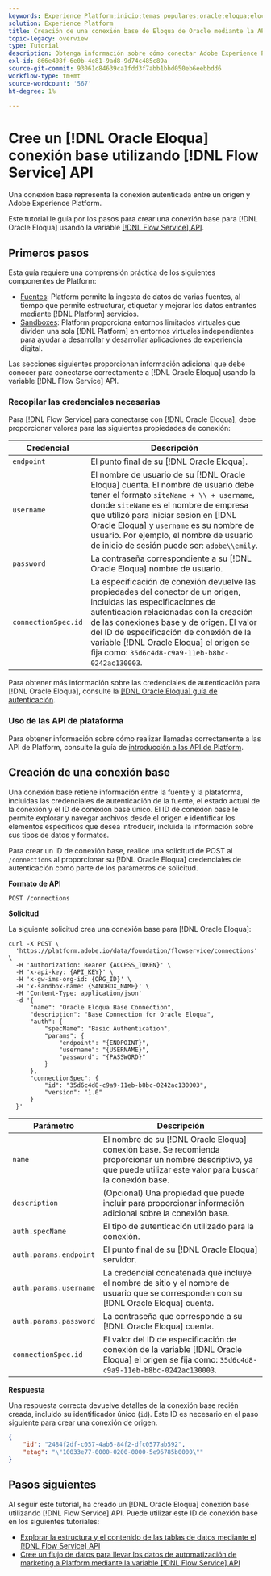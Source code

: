 ```yaml
---
keywords: Experience Platform;inicio;temas populares;oracle;eloqua;elocua de oracle
solution: Experience Platform
title: Creación de una conexión base de Eloqua de Oracle mediante la API de servicio de flujo
topic-legacy: overview
type: Tutorial
description: Obtenga información sobre cómo conectar Adobe Experience Platform a Oracle Eloqua mediante la API de servicio de flujo.
exl-id: 866e408f-6e0b-4e81-9ad8-9d74c485c89a
source-git-commit: 93061c84639ca1fdd3f7abb1bbd050eb6eebbdd6
workflow-type: tm+mt
source-wordcount: '567'
ht-degree: 1%

---
```


# Cree un [!DNL Oracle Eloqua] conexión base utilizando [!DNL Flow Service] API

Una conexión base representa la conexión autenticada entre un origen y Adobe Experience Platform.

Este tutorial le guía por los pasos para crear una conexión base para [!DNL Oracle Eloqua] usando la variable [[!DNL Flow Service] API](https://www.adobe.io/experience-platform-apis/references/flow-service/).

## Primeros pasos

Esta guía requiere una comprensión práctica de los siguientes componentes de Platform:

* [Fuentes](../../../../home.md): Platform permite la ingesta de datos de varias fuentes, al tiempo que permite estructurar, etiquetar y mejorar los datos entrantes mediante [!DNL Platform] servicios.
* [Sandboxes](../../../../../sandboxes/home.md): Platform proporciona entornos limitados virtuales que dividen una sola [!DNL Platform] en entornos virtuales independientes para ayudar a desarrollar y desarrollar aplicaciones de experiencia digital.

Las secciones siguientes proporcionan información adicional que debe conocer para conectarse correctamente a [!DNL Oracle Eloqua] usando la variable [!DNL Flow Service] API.

### Recopilar las credenciales necesarias

Para [!DNL Flow Service] para conectarse con [!DNL Oracle Eloqua], debe proporcionar valores para las siguientes propiedades de conexión:

| Credencial | Descripción |
| --- | --- |
| `endpoint` | El punto final de su [!DNL Oracle Eloqua]. |
| `username` | El nombre de usuario de su [!DNL Oracle Eloqua] cuenta. El nombre de usuario debe tener el formato `siteName + \\ + username`, donde `siteName` es el nombre de empresa que utilizó para iniciar sesión en [!DNL Oracle Eloqua] y `username` es su nombre de usuario. Por ejemplo, el nombre de usuario de inicio de sesión puede ser: `adobe\\emily`. |
| `password` | La contraseña correspondiente a su [!DNL Oracle Eloqua] nombre de usuario. |
| `connectionSpec.id` | La especificación de conexión devuelve las propiedades del conector de un origen, incluidas las especificaciones de autenticación relacionadas con la creación de las conexiones base y de origen. El valor del ID de especificación de conexión de la variable [!DNL Oracle Eloqua] el origen se fija como: `35d6c4d8-c9a9-11eb-b8bc-0242ac130003`. |

Para obtener más información sobre las credenciales de autenticación para [!DNL Oracle Eloqua], consulte la [[!DNL Oracle Eloqua] guía de autenticación](https://docs.oracle.com/en/cloud/saas/marketing/eloqua-rest-api/Authentication_Basic.html).

### Uso de las API de plataforma

Para obtener información sobre cómo realizar llamadas correctamente a las API de Platform, consulte la guía de [introducción a las API de Platform](../../../../../landing/api-guide.md).

## Creación de una conexión base

Una conexión base retiene información entre la fuente y la plataforma, incluidas las credenciales de autenticación de la fuente, el estado actual de la conexión y el ID de conexión base único. El ID de conexión base le permite explorar y navegar archivos desde el origen e identificar los elementos específicos que desea introducir, incluida la información sobre sus tipos de datos y formatos.

Para crear un ID de conexión base, realice una solicitud de POST al `/connections` al proporcionar su [!DNL Oracle Eloqua] credenciales de autenticación como parte de los parámetros de solicitud.

**Formato de API**

```https
POST /connections
```

**Solicitud**

La siguiente solicitud crea una conexión base para [!DNL Oracle Eloqua]:

```shell
curl -X POST \
  'https://platform.adobe.io/data/foundation/flowservice/connections' \
  -H 'Authorization: Bearer {ACCESS_TOKEN}' \
  -H 'x-api-key: {API_KEY}' \
  -H 'x-gw-ims-org-id: {ORG_ID}' \
  -H 'x-sandbox-name: {SANDBOX_NAME}' \
  -H 'Content-Type: application/json'
  -d '{
      "name": "Oracle Eloqua Base Connection",
      "description": "Base Connection for Oracle Eloqua",
      "auth": {
          "specName": "Basic Authentication",
          "params": {
              "endpoint": "{ENDPOINT}",
              "username": "{USERNAME}",
              "password": "{PASSWORD}"
          }
      },
      "connectionSpec": {
          "id": "35d6c4d8-c9a9-11eb-b8bc-0242ac130003",
          "version": "1.0"
      }
  }'
```

| Parámetro | Descripción |
| --- | --- |
| `name` | El nombre de su [!DNL Oracle Eloqua] conexión base. Se recomienda proporcionar un nombre descriptivo, ya que puede utilizar este valor para buscar la conexión base. |
| `description` | (Opcional) Una propiedad que puede incluir para proporcionar información adicional sobre la conexión base. |
| `auth.specName` | El tipo de autenticación utilizado para la conexión. |
| `auth.params.endpoint` | El punto final de su [!DNL Oracle Eloqua] servidor. |
| `auth.params.username` | La credencial concatenada que incluye el nombre de sitio y el nombre de usuario que se corresponden con su [!DNL Oracle Eloqua] cuenta. |
| `auth.params.password` | La contraseña que corresponde a su [!DNL Oracle Eloqua] cuenta. |
| `connectionSpec.id` | El valor del ID de especificación de conexión de la variable [!DNL Oracle Eloqua] el origen se fija como: `35d6c4d8-c9a9-11eb-b8bc-0242ac130003`. |

**Respuesta**

Una respuesta correcta devuelve detalles de la conexión base recién creada, incluido su identificador único (`id`). Este ID es necesario en el paso siguiente para crear una conexión de origen.

```json
{
    "id": "2484f2df-c057-4ab5-84f2-dfc0577ab592",
    "etag": "\"10033e77-0000-0200-0000-5e96785b0000\""
}
```

## Pasos siguientes

Al seguir este tutorial, ha creado un [!DNL Oracle Eloqua] conexión base utilizando [!DNL Flow Service] API. Puede utilizar este ID de conexión base en los siguientes tutoriales:

* [Explorar la estructura y el contenido de las tablas de datos mediante el [!DNL Flow Service] API](../../explore/tabular.md)
* [Cree un flujo de datos para llevar los datos de automatización de marketing a Platform mediante la variable [!DNL Flow Service] API](../../collect/marketing-automation.md)
